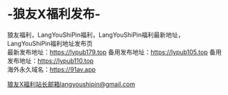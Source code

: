 # -狼友X福利发布-
狼友福利，LangYouShiPin福利，LangYouShiPin福利最新地址，LangYouShiPin福利地址发布页
</br>
最新发布地址：https://lypub179.top
备用发布地址：https://lypub105.top 
备用发布地址：https://lypub110.top 
</br>
海外永久域名：https://91av.app
</br>

狼友X福利站长邮箱langyoushipin@gmail.com</br>

